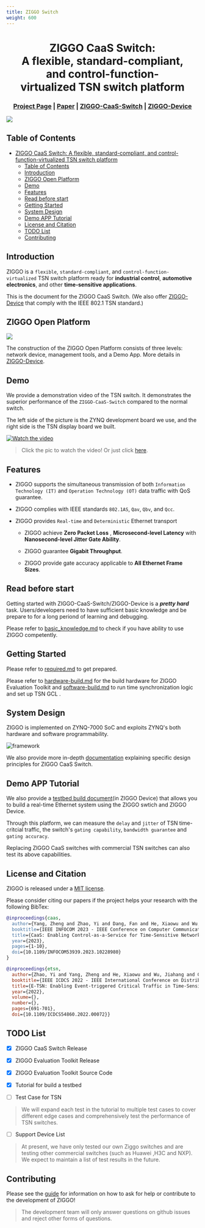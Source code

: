 ```yaml
---
title: ZIGGO Switch
weight: 600
---
```

<div align="center">

# ZIGGO CaaS Switch: A flexible, standard-compliant, and control-function-virtualized TSN switch platform

</div>

<h3 align="center">
    <a href="http://tns.thss.tsinghua.edu.cn/ziggo/">Project Page</a> |
    <a href="https://ieeexplore.ieee.org/document/10228980">Paper</a> |
    <a href="https://github.com/Horacehxw/Ziggo-CaaS-Switch">ZIGGO-CaaS-Switch</a> |
    <a href="https://github.com/Horacehxw/Ziggo-Evaluation-Toolkit">ZIGGO-Device</a>
</h3>

</h3>

![](figs/banner.jpg)

## Table of Contents

- [ZIGGO CaaS Switch: A flexible, standard-compliant, and control-function-virtualized TSN switch platform](#ziggo-caas-switch-aflexiblestandard-compliant-andcontrol-function-virtualizedtsn-switch-platform)
  - [Table of Contents](#table-of-contents)
  - [Introduction](#introduction)
  - [ZIGGO Open Platform](#ziggo-open-platform)
  - [Demo](#demo)
  - [Features](#features)
  - [Read before start](#read-before-start)
  - [Getting Started](#getting-started)
  - [System Design](#system-design)
  - [Demo APP Tutorial](#demo-app-tutorial)
  - [License and Citation](#license-and-citation)
  - [TODO List](#todo-list)
  - [Contributing](#contributing)

## Introduction

ZIGGO is a `flexible`, `standard-compliant`, and `control-function-virtualized` TSN switch platform ready for **industrial control**, **automotive electronics**, and other **time-sensitive applications**.

This is the document for the ZIGGO CaaS Switch. (We also offer [ZIGGO-Device](https://github.com/Mobisense/Ziggo-Device) that comply with the IEEE 802.1 TSN standard.) 

## ZIGGO Open Platform

![](figs/demo-app.png)

The construction of the ZIGGO Open Platform consists of three levels: network device, management tools, and a Demo App. More details in [ZIGGO-Device](https://github.com/Mobisense/Ziggo-Device).

## Demo

We provide a demonstration video of the TSN switch. It demonstrates the superior performance of the `ZIGGO-CaaS-Switch` compared to the normal switch.

The left side of the picture is the ZYNQ development board we use, and the right side is the TSN display board we built.

[![Watch the video](figs/testbed.jpg)](https://cloud.tsinghua.edu.cn/f/b307da6840d84e5f9ff1/)

> Click the pic to watch the video! Or just click [here](https://cloud.tsinghua.edu.cn/f/b307da6840d84e5f9ff1/).

## Features

* ZIGGO supports the simultaneous transmission of both `Information Technology (IT)` and `Operation Technology (OT)` data traffic with QoS guarantee.

* ZIGGO complies with IEEE standards `802.1AS`, `Qav`, `Qbv`, and `Qcc`.

* ZIGGO provides `Real-time` and `Deterministic` Ethernet transport
  
  * ZIGGO achieve **Zero Packet Loss** , **Microsecond-level Latency** with **Nanosecond-level Jitter Gate Ability**.
  
  * ZIGGO guarantee **Gigabit Throughput**.
  
  * ZIGGO provide gate accuracy applicable to **All Ethernet Frame Sizes**.

## Read before start

Getting started with ZIGGO-CaaS-Switch/ZIGGO-Device is a ***pretty hard*** task. Users/developers need to have sufficient basic knowledge and be prepare to for a long periond of learning and debugging.

Please refer to [basic_knowledge.md](/ziggo_book/switch/basic_knowledge/) to check if you have ability to use ZIGGO competently. 

## Getting Started

Please refer to [required.md](/ziggo_book/switch/require/)  to  get prepared.

Please refer to [hardware-build.md](/ziggo_book/switch/require/) for the build hardware for ZIGGO Evaluation Toolkit and [software-build.md](/ziggo_book/switch/software-build/) to run time synchronization logic and set up TSN GCL .

## System Design

ZIGGO is implemented on ZYNQ-7000 SoC and exploits ZYNQ's both hardware and software programmability.

![framework](figs/framework.jpg)

We also provide more in-depth [documentation](/ziggo_book/switch/system-design/) explaining specific design principles for ZIGGO CaaS Switch.

## Demo APP Tutorial

We also provide a [testbed build document](https://github.com/Mobisense/Ziggo-Device/blob/main/docs/testbed.md)(in ZIGGO Device) that allows you to build a real-time Ethernet system using the ZIGGO swtich and ZIGGO Device.

Through this platform, we can measure the `delay` and `jitter` of TSN time-critcial traffic, the switch's `gating capability`, `bandwidth guarantee` and `gating accuracy`.

Replacing ZIGGO CaaS switches with commercial TSN switches can also test its above capabilities.

## License and Citation

ZIGGO is released under a [MIT license]([LICENSE.txt](https://github.com/MobiSense/Ziggo-Switch/blob/main/LICENSE.txt)). 

Please consider citing our papers if the project helps your research with the following BibTex:

```bibtex
@inproceedings{caas,
  author={Yang, Zheng and Zhao, Yi and Dang, Fan and He, Xiaowu and Wu, Jiahang and Cao, Hao and Wang, Zeyu and Liu, Yunhao},
  booktitle={IEEE INFOCOM 2023 - IEEE Conference on Computer Communications},
  title={CaaS: Enabling Control-as-a-Service for Time-Sensitive Networking},
  year={2023},
  pages={1-10},
  doi={10.1109/INFOCOM53939.2023.10228980}
}
```

```bibtex
@inproceedings{etsn,
  author={Zhao, Yi and Yang, Zheng and He, Xiaowu and Wu, Jiahang and Cao, Hao and Dong, Liang and Dang, Fan and Liu, Yunhao},
  booktitle={IEEE ICDCS 2022 - IEEE International Conference on Distributed Computing Systems}, 
  title={E-TSN: Enabling Event-triggered Critical Traffic in Time-Sensitive Networking for Industrial Applications}, 
  year={2022},
  volume={},
  number={},
  pages={691-701},
  doi={10.1109/ICDCS54860.2022.00072}}
```

## TODO List

- [x] ZIGGO CaaS Switch Release

- [x] ZIGGO Evaluation Toolkit Release

- [x] ZIGGO Evaluation Toolkit Source Code

- [x] Tutorial for build a testbed

- [ ] Test Case for TSN

> We will expand each test in the tutorial to multiple test cases to cover different edge cases and comprehensively test the performance of TSN switches.

- [ ] Support Device List

> At present, we have only tested our own Ziggo switches and are testing other commercial switches (such as Huawei ,H3C and NXP). We expect to maintain a list of test results in the future.

## Contributing

Please see the [guide](/ziggo_book/switch/contributing/) for information on how to ask for help or contribute to the development of ZIGGO!

> The development team will only answer questions on github issues and reject other forms of questions.
